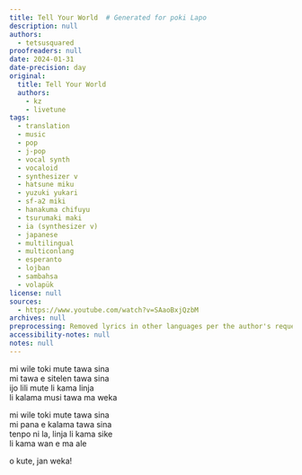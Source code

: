 ```yaml
---
title: Tell Your World  # Generated for poki Lapo
description: null
authors:
  - tetsusquared
proofreaders: null
date: 2024-01-31
date-precision: day
original:
  title: Tell Your World
  authors:
    - kz
    - livetune
tags:
  - translation
  - music
  - pop
  - j-pop
  - vocal synth
  - vocaloid
  - synthesizer v
  - hatsune miku
  - yuzuki yukari
  - sf-a2 miki
  - hanakuma chifuyu
  - tsurumaki maki
  - ia (synthesizer v)
  - japanese
  - multilingual
  - multiconlang
  - esperanto
  - lojban
  - sambahsa
  - volapük
license: null
sources:
  - https://www.youtube.com/watch?v=SAaoBxjQzbM
archives: null
preprocessing: Removed lyrics in other languages per the author's request.
accessibility-notes: null
notes: null
---
```


<!-- [Lyrics in other languages removed] -->

mi wile toki mute tawa sina   \
mi tawa e sitelen tawa sina   \
ijo lili mute li kama linja   \
li kalama musi tawa ma weka

mi wile toki mute tawa sina  \
mi pana e kalama tawa sina  \
tenpo ni la, linja li kama sike  \
li kama wan e ma ale

o kute, jan weka!

<!-- [Lyrics in other languages removed] -->
